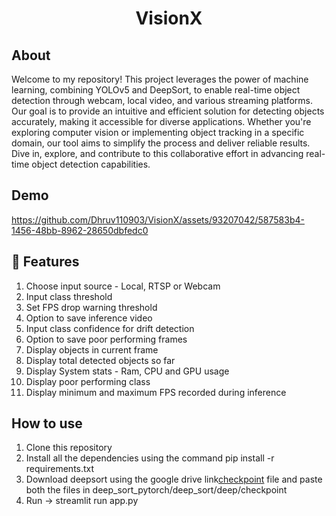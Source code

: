 <h1 align="center">VisionX</h1>

## About
Welcome to my repository! This project leverages the power of machine learning, combining YOLOv5 and DeepSort, to enable real-time object detection through webcam, local video, and various streaming platforms. Our goal is to provide an intuitive and efficient solution for detecting objects accurately, making it accessible for diverse applications. Whether you're exploring computer vision or implementing object tracking in a specific domain, our tool aims to simplify the process and deliver reliable results. Dive in, explore, and contribute to this collaborative effort in advancing real-time object detection capabilities.

## Demo

https://github.com/Dhruv110903/VisionX/assets/93207042/587583b4-1456-48bb-8962-28650dbfedc0

## :key: Features

<ol>
    <li>Choose input source - Local, RTSP or Webcam</li>
    <li>Input class threshold</li>
    <li>Set FPS drop warning threshold</li>
    <li>Option to save inference video</li>
    <li>Input class confidence for drift detection</li>
    <li>Option to save poor performing frames</li>
    <li>Display objects in current frame</li>
    <li>Display total detected objects so far</li>
    <li>Display System stats - Ram, CPU and GPU usage</li>
    <li>Display poor performing class</li>
    <li>Display minimum and maximum FPS recorded during inference</li>
</ol> 

## How to use
<ol>
    <li>Clone this repository</li>
    <li>Install all the dependencies using the command pip install -r requirements.txt </li>
    <li>Download deepsort using the google drive link<a href="[https://drive.google.com/drive/folders/1xhG0kRH1EX5B9_Iz8gQJb7UNnn_riXi6](https://drive.google.com/drive/folders/18_LAtz1yz1yWnD3G4a3fG_NIDSXVQlUT?usp=sharing)">checkpoint</a> file and paste both the files in deep_sort_pytorch/deep_sort/deep/checkpoint</li>
    <li>Run -> streamlit run app.py</li>
</ol>

